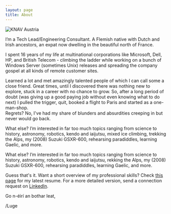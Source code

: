 ```yaml
---
layout: page
title: About
---
```


![KNAV Austria](/assets/C2ADV01.jpg)

I’m a Tech Lead/Engineering Consultant. A Flemish native with Dutch and Irish ancestors, an expat now dwelling in the beautiful north of France.

I spent 16 years of my life at multinational corporations like Microsoft, Dell, HP, and British Telecom - climbing the ladder while working on a bunch of Windows Server (sometimes Unix) releases and spreading the company gospel at all kinds of remote customer sites.

Learned a lot and met amazingly talented people of which I can call some a close friend. Great times, until I discovered there was nothing new to explore, stuck in a career with no chance to grow. So, after a long period of doubt (was giving up a good paying job without even knowing what to do next) I pulled the trigger, quit, booked a flight to Paris and started as a one-man-shop. <br>Regrets? No, I've had my share of blunders and absurdities creeping in but never would go back.

What else? I’m interested in far too much topics ranging from science to history, astronomy, robotics, kendo and iaijutsu, mixed ice climbing, trekking the Alps, my (2008) Suzuki GSXR-600, rehearsing paradiddles, learning Gaelic, and more.


What else? I’m interested in far too much topics ranging from science to history, astronomy, robotics, kendo and iaijutsu, rekking the Alps, my (2008) Suzuki GSXR-600, rehearsing paradiddles, learning Gaelic, and more.

Guess that's it. Want a short overview of my professional skills? Check [this page](https://github.com/lgeurts/Resume/blob/master/Moderncv%20Resume%20Luc%20Geurts%20%28US%29.pdf) for my latest resume. For a more detailed version, send a connection request on [LinkedIn](https://www.linkedin.com/in/lucgeurts).

Go n-éirí an bothar leat,

/Luge

